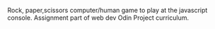 Rock, paper,scissors computer/human game to play at the javascript console. Assignment part of web dev Odin Project curriculum.
